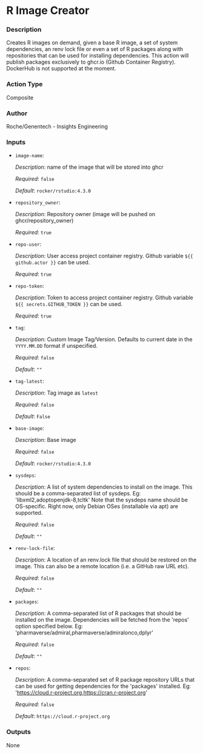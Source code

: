 <!-- BEGIN_ACTION_DOC -->
# R Image Creator

### Description
Creates R images on demand, given a base R image, a set of system dependencies, an renv lock file or even a set of R packages along with repositories that can be used for installing dependencies.
This action will publish packages exclusively to ghcr.io (Github Container Registry). DockerHub is not supported at the moment.

### Action Type
Composite

### Author
Roche/Genentech - Insights Engineering

### Inputs
* `image-name`:

  _Description_: name of the image that will be stored into ghcr

  _Required_: `false`

  _Default_: `rocker/rstudio:4.3.0`

* `repository_owner`:

  _Description_: Repository owner (image will be pushed on ghcr/repository_owner)

  _Required_: `true`

* `repo-user`:

  _Description_: User access project container registry. Github variable `${{ github.actor }}` can be used.

  _Required_: `true`

* `repo-token`:

  _Description_: Token to access project container registry. Github variable `${{ secrets.GITHUB_TOKEN }}` can be used.

  _Required_: `true`

* `tag`:

  _Description_: Custom Image Tag/Version. Defaults to current date in the `YYYY.MM.DD` format if unspecified.


  _Required_: `false`

  _Default_: `""`

* `tag-latest`:

  _Description_: Tag image as `latest`

  _Required_: `false`

  _Default_: `False`

* `base-image`:

  _Description_: Base image

  _Required_: `false`

  _Default_: `rocker/rstudio:4.3.0`

* `sysdeps`:

  _Description_: A list of system dependencies to install on the image.
This should be a comma-separated list of sysdeps.
Eg: 'libxml2,adoptopenjdk-8,tcltk'
Note that the sysdeps name should be OS-specific.
Right now, only Debian OSes (installable via apt) are supported.


  _Required_: `false`

  _Default_: `""`

* `renv-lock-file`:

  _Description_: A location of an renv.lock file that should be restored on the image.
This can also be a remote location (i.e. a GitHub raw URL etc).


  _Required_: `false`

  _Default_: `""`

* `packages`:

  _Description_: A comma-separated list of R packages that should be installed on the image. Dependencies will be fetched from the 'repos' option specified below.
Eg: 'pharmaverse/admiral,pharmaverse/admiralonco,dplyr'


  _Required_: `false`

  _Default_: `""`

* `repos`:

  _Description_: A comma-separated set of R package repository URLs that can be used for getting dependencies for the 'packages' installed.
Eg: 'https://cloud.r-project.org,https://cran.r-project.org'


  _Required_: `false`

  _Default_: `https://cloud.r-project.org`

### Outputs
None
<!-- END_ACTION_DOC -->
